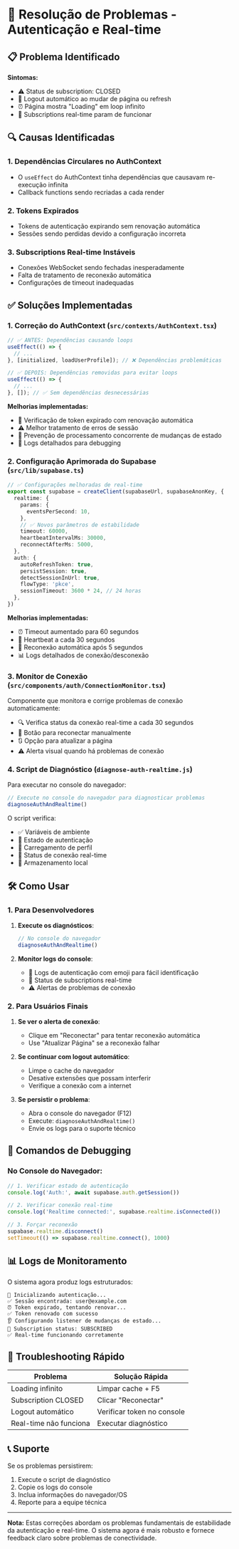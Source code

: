# 🔧 Resolução de Problemas - Autenticação e Real-time

## 📋 Problema Identificado

**Sintomas:**
- ⚠️ Status de subscription: CLOSED
- 🔄 Logout automático ao mudar de página ou refresh
- ⏰ Página mostra "Loading" em loop infinito
- 📡 Subscriptions real-time param de funcionar

## 🔍 Causas Identificadas

### 1. **Dependências Circulares no AuthContext**
- O `useEffect` do AuthContext tinha dependências que causavam re-execução infinita
- Callback functions sendo recriadas a cada render

### 2. **Tokens Expirados**
- Tokens de autenticação expirando sem renovação automática
- Sessões sendo perdidas devido a configuração incorreta

### 3. **Subscriptions Real-time Instáveis**
- Conexões WebSocket sendo fechadas inesperadamente
- Falta de tratamento de reconexão automática
- Configurações de timeout inadequadas

## ✅ Soluções Implementadas

### 1. **Correção do AuthContext** (`src/contexts/AuthContext.tsx`)

```typescript
// ✅ ANTES: Dependências causando loops
useEffect(() => {
  // ...
}, [initialized, loadUserProfile]); // ❌ Dependências problemáticas

// ✅ DEPOIS: Dependências removidas para evitar loops
useEffect(() => {
  // ...
}, []); // ✅ Sem dependências desnecessárias
```

**Melhorias implementadas:**
- 🔐 Verificação de token expirado com renovação automática
- ⚠️ Melhor tratamento de erros de sessão
- 🔄 Prevenção de processamento concorrente de mudanças de estado
- 📝 Logs detalhados para debugging

### 2. **Configuração Aprimorada do Supabase** (`src/lib/supabase.ts`)

```typescript
// ✅ Configurações melhoradas de real-time
export const supabase = createClient(supabaseUrl, supabaseAnonKey, {
  realtime: {
    params: {
      eventsPerSecond: 10,
    },
    // ✅ Novos parâmetros de estabilidade
    timeout: 60000,
    heartbeatIntervalMs: 30000,
    reconnectAfterMs: 5000,
  },
  auth: {
    autoRefreshToken: true,
    persistSession: true,
    detectSessionInUrl: true,
    flowType: 'pkce',
    sessionTimeout: 3600 * 24, // 24 horas
  },
})
```

**Melhorias implementadas:**
- ⏰ Timeout aumentado para 60 segundos
- 💓 Heartbeat a cada 30 segundos
- 🔄 Reconexão automática após 5 segundos
- 📊 Logs detalhados de conexão/desconexão

### 3. **Monitor de Conexão** (`src/components/auth/ConnectionMonitor.tsx`)

Componente que monitora e corrige problemas de conexão automaticamente:

- 🔍 Verifica status da conexão real-time a cada 30 segundos
- 🔄 Botão para reconectar manualmente
- 🔃 Opção para atualizar a página
- ⚠️ Alerta visual quando há problemas de conexão

### 4. **Script de Diagnóstico** (`diagnose-auth-realtime.js`)

Para executar no console do navegador:

```javascript
// Execute no console do navegador para diagnosticar problemas
diagnoseAuthAndRealtime()
```

O script verifica:
- ✅ Variáveis de ambiente
- 🔐 Estado de autenticação
- 👤 Carregamento de perfil
- 📡 Status de conexão real-time
- 💾 Armazenamento local

## 🛠️ Como Usar

### 1. **Para Desenvolvedores**

1. **Execute os diagnósticos**:
   ```javascript
   // No console do navegador
   diagnoseAuthAndRealtime()
   ```

2. **Monitor logs do console**:
   - 🔐 Logs de autenticação com emoji para fácil identificação
   - 📡 Status de subscriptions real-time
   - ⚠️ Alertas de problemas de conexão

### 2. **Para Usuários Finais**

1. **Se ver o alerta de conexão**:
   - Clique em "Reconectar" para tentar reconexão automática
   - Use "Atualizar Página" se a reconexão falhar

2. **Se continuar com logout automático**:
   - Limpe o cache do navegador
   - Desative extensões que possam interferir
   - Verifique a conexão com a internet

3. **Se persistir o problema**:
   - Abra o console do navegador (F12)
   - Execute: `diagnoseAuthAndRealtime()`
   - Envie os logs para o suporte técnico

## 🔧 Comandos de Debugging

### No Console do Navegador:

```javascript
// 1. Verificar estado de autenticação
console.log('Auth:', await supabase.auth.getSession())

// 2. Verificar conexão real-time
console.log('Realtime connected:', supabase.realtime.isConnected())

// 3. Forçar reconexão
supabase.realtime.disconnect()
setTimeout(() => supabase.realtime.connect(), 1000)
```

## 📊 Logs de Monitoramento

O sistema agora produz logs estruturados:

```
🔐 Inicializando autenticação...
✅ Sessão encontrada: user@example.com
⏰ Token expirado, tentando renovar...
✅ Token renovado com sucesso
👂 Configurando listener de mudanças de estado...
📡 Subscription status: SUBSCRIBED
✅ Real-time funcionando corretamente
```

## 🚨 Troubleshooting Rápido

| Problema | Solução Rápida |
|----------|----------------|
| Loading infinito | Limpar cache + F5 |
| Subscription CLOSED | Clicar "Reconectar" |
| Logout automático | Verificar token no console |
| Real-time não funciona | Executar diagnóstico |

## 📞 Suporte

Se os problemas persistirem:
1. Execute o script de diagnóstico
2. Copie os logs do console
3. Inclua informações do navegador/OS
4. Reporte para a equipe técnica

---

**Nota:** Estas correções abordam os problemas fundamentais de estabilidade da autenticação e real-time. O sistema agora é mais robusto e fornece feedback claro sobre problemas de conectividade.
